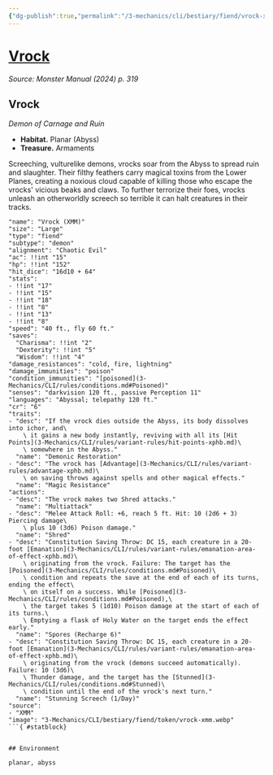 ```yaml
---
{"dg-publish":true,"permalink":"/3-mechanics/cli/bestiary/fiend/vrock-xmm/","tags":["ttrpg-cli/compendium/src/5e/xmm","ttrpg-cli/monster/cr/6","ttrpg-cli/monster/environment/abyss","ttrpg-cli/monster/environment/planar","ttrpg-cli/monster/size/large","ttrpg-cli/monster/type/fiend/demon"],"noteIcon":""}
---
```


# [Vrock](3-Mechanics\CLI\bestiary\fiend/vrock-xmm.md)
*Source: Monster Manual (2024) p. 319*  

## Vrock

*Demon of Carnage and Ruin*

- **Habitat.** Planar (Abyss)  
- **Treasure.** Armaments  

Screeching, vulturelike demons, vrocks soar from the Abyss to spread ruin and slaughter. Their filthy feathers carry magical toxins from the Lower Planes, creating a noxious cloud capable of killing those who escape the vrocks' vicious beaks and claws. To further terrorize their foes, vrocks unleash an otherworldly screech so terrible it can halt creatures in their tracks.

```statblock
"name": "Vrock (XMM)"
"size": "Large"
"type": "fiend"
"subtype": "demon"
"alignment": "Chaotic Evil"
"ac": !!int "15"
"hp": !!int "152"
"hit_dice": "16d10 + 64"
"stats":
- !!int "17"
- !!int "15"
- !!int "18"
- !!int "8"
- !!int "13"
- !!int "8"
"speed": "40 ft., fly 60 ft."
"saves":
  "Charisma": !!int "2"
  "Dexterity": !!int "5"
  "Wisdom": !!int "4"
"damage_resistances": "cold, fire, lightning"
"damage_immunities": "poison"
"condition_immunities": "[poisoned](3-Mechanics/CLI/rules/conditions.md#Poisoned)"
"senses": "darkvision 120 ft., passive Perception 11"
"languages": "Abyssal; telepathy 120 ft."
"cr": "6"
"traits":
- "desc": "If the vrock dies outside the Abyss, its body dissolves into ichor, and\
    \ it gains a new body instantly, reviving with all its [Hit Points](3-Mechanics/CLI/rules/variant-rules/hit-points-xphb.md)\
    \ somewhere in the Abyss."
  "name": "Demonic Restoration"
- "desc": "The vrock has [Advantage](3-Mechanics/CLI/rules/variant-rules/advantage-xphb.md)\
    \ on saving throws against spells and other magical effects."
  "name": "Magic Resistance"
"actions":
- "desc": "The vrock makes two Shred attacks."
  "name": "Multiattack"
- "desc": "Melee Attack Roll: +6, reach 5 ft. Hit: 10 (2d6 + 3) Piercing damage\
    \ plus 10 (3d6) Poison damage."
  "name": "Shred"
- "desc": "Constitution Saving Throw: DC 15, each creature in a 20-foot [Emanation](3-Mechanics/CLI/rules/variant-rules/emanation-area-of-effect-xphb.md)\
    \ originating from the vrock. Failure: The target has the [Poisoned](3-Mechanics/CLI/rules/conditions.md#Poisoned)\
    \ condition and repeats the save at the end of each of its turns, ending the effect\
    \ on itself on a success. While [Poisoned](3-Mechanics/CLI/rules/conditions.md#Poisoned),\
    \ the target takes 5 (1d10) Poison damage at the start of each of its turns.\
    \ Emptying a flask of Holy Water on the target ends the effect early."
  "name": "Spores (Recharge 6)"
- "desc": "Constitution Saving Throw: DC 15, each creature in a 20-foot [Emanation](3-Mechanics/CLI/rules/variant-rules/emanation-area-of-effect-xphb.md)\
    \ originating from the vrock (demons succeed automatically). Failure: 10 (3d6)\
    \ Thunder damage, and the target has the [Stunned](3-Mechanics/CLI/rules/conditions.md#Stunned)\
    \ condition until the end of the vrock's next turn."
  "name": "Stunning Screech (1/Day)"
"source":
- "XMM"
"image": "3-Mechanics/CLI/bestiary/fiend/token/vrock-xmm.webp"
```{ #statblock}


## Environment

planar, abyss